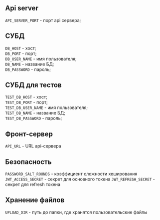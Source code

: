 ## Api server

`API_SERVER_PORT` - порт api сервера;  

## СУБД

`DB_HOST` - хост;  
`DB_PORT` - порт;  
`DB_USER_NAME` - имя пользователя;  
`DB_NAME` - название БД;  
`DB_PASSWORD` - пароль;  

## СУБД для тестов

`TEST_DB_HOST` - хост;  
`TEST_DB_PORT` - порт;  
`TEST_DB_USER_NAME` - имя пользователя;  
`TEST_DB_NAME` - название БД;  
`TEST_DB_PASSWORD` - пароль;  

## Фронт-сервер

`API_URL` - URL api-сервера

## Безопасность

`PASSWORD_SALT_ROUNDS` - коэффициент сложности хеширования
`JWT_ACCESS_SECRET` - секрет для основного токена
`JWT_REFRESH_SECRET` - секрет для refresh токена

## Хранение файлов

`UPLOAD_DIR` - путь до папки, где хранятся пользовательские файлы
